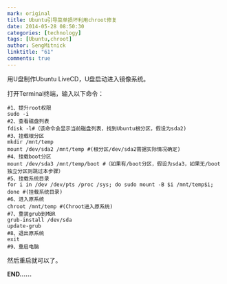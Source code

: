 ```yaml
---
mark: original
title: Ubuntu引导菜单损坏利用chroot修复
date: 2014-05-28 08:50:30
categories: [technology]
tags: [Ubuntu,chroot]
author: SengMitnick
linktitle: "61"
comments: true
---
```

用U盘制作Ubuntu LiveCD，U盘启动进入镜像系统。

打开Terminal终端，输入以下命令：<!--more-->
~~~ shell
#1、提升root权限
sudo -i
#2、查看磁盘列表
fdisk -l#（该命令会显示当前磁盘列表，找到Ubuntu根分区，假设为sda2)
#3、挂载根分区
mkdir /mnt/temp
mount /dev/sda2 /mnt/temp #(根分区/dev/sda2需据实际情况确定)
#4、挂载boot分区
mount /dev/sda3 /mnt/temp/boot #（如果有/boot分区，假设为sda3，如果无/boot独立分区则跳过本步骤）
#5、挂载系统目录
for i in /dev /dev/pts /proc /sys; do sudo mount -B $i /mnt/temp$i; done #(挂载系统目录)
#6、进入原系统
chroot /mnt/temp #(Chroot进入原系统)
#7、重装grub到MBR
grub-install /dev/sda
update-grub
#8、退出原系统
exit
#9、重启电脑
~~~
然后重启就可以了。

**END……**

